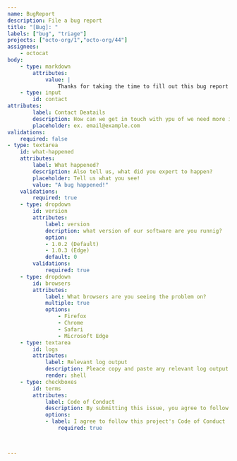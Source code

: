 ```yaml
---
name: BugReport
description: File a bug report
title: "[Bug]: "
labels: ["bug", "triage"]
projects: ["octo-org/1","octo-org/44"]
assignees:
    - octocat
body:
    - type: markdown
        attributes:
            value: |
                Thanks for taking the time to fill out this bug report!
    - type: input
        id: contact
attributes:
        label: Contact Deatails
        description: How can we get in touch with ypu of we need more info?
        placeholder: ex. email@example.com
validations:
    required: false
- type: textarea
    id: what-happened
    attributes:
        label: What happened?
        description: Also tell us, what did you expert to happen?
        placeholder: Tell us what you see!
        value: "A bug happened!"
    validations:
        required: true
    - type: dropdown
        id: version
        attributes:
            label: version
            decription: what version of our software are you runnig?
            option:
            - 1.0.2 (Default)
            - 1.0.3 (Edge)
            default: 0
        validations:
            required: true
    - type: dropdown
        id: browsers
        attributes:
            label: What browsers are you seeing the problem on?
            multiple: true
            options:
                - Firefox
                - Chrome
                - Safari
                - Microsoft Edge
    - type: textarea
        id: logs
        attributes:
            label: Relevant log output
            description: Pleace copy and paste any relevant log output. This will be automatically formatted into code, so no need for backticks.
            render: shell
    - type: checkboxes
        id: terms
        attributes:
            label: Code of Conduct
            description: By submitting this issue, you agree to follow our [Code Conduct] (https://example.com)
            options:
            - label: I agree to follow this project's Code of Conduct 
                required: true



---
```



